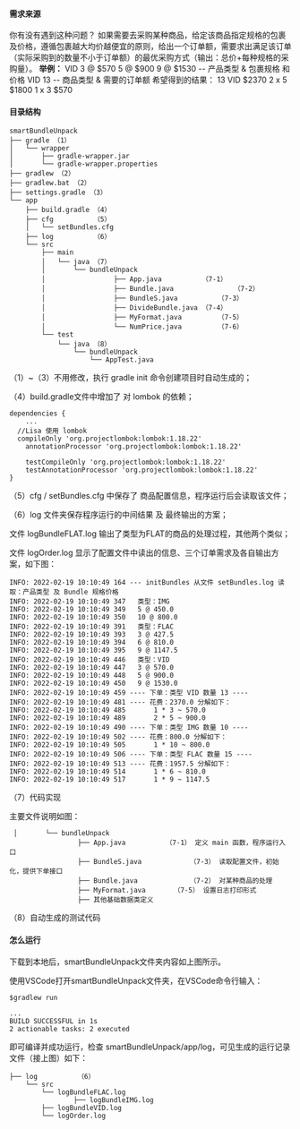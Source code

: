 #### 需求来源

你有没有遇到这种问题？
		如果需要去采购某种商品，给定该商品指定规格的包裹及价格，遵循包裹越大均价越便宜的原则，给出一个订单额，需要求出满足该订单（实际采购到的数量不小于订单额）的最优采购方式（输出：总价+每种规格的采购量）。
**举例：**
		VID 3 @ $570 5 @ $900 9 @ $1530 -- 产品类型 & 包裹规格 和 价格
		VID 13 -- 商品类型 & 需要的订单额
希望得到的结果：
		13 VID $2370
		2 x 5 $1800
		1 x 3 $570

#### 目录结构

```
smartBundleUnpack
├── gradle （1）
│   └── wrapper
│       ├── gradle-wrapper.jar
│       └── gradle-wrapper.properties
├── gradlew （2）
├── gradlew.bat （2）
├── settings.gradle （3）
└── app
    ├── build.gradle （4）
    ├── cfg          （5）
    │   └── setBundles.cfg
    ├── log          （6）
    └── src
        ├── main
        │   └── java （7）
        │       └── bundleUnpack
        │                 ├── App.java          （7-1）
        │                 ├── Bundle.java				（7-2）
        │                 ├── BundleS.java			（7-3）
        │                 ├── DivideBundle.java	（7-4）
        │                 ├── MyFormat.java			（7-5）
        │                 └── NumPrice.java			（7-6）
        └── test
            └── java （8）
                └── bundleUnpack
                    └── AppTest.java
```

（1）~（3）不用修改，执行 gradle init 命令创建项目时自动生成的；

（4）build.gradle文件中增加了 对 lombok  的依赖；

```
dependencies {
	...
  //Lisa 使用 lombok
  compileOnly 'org.projectlombok:lombok:1.18.22'
	annotationProcessor 'org.projectlombok:lombok:1.18.22'
	
	testCompileOnly 'org.projectlombok:lombok:1.18.22'
	testAnnotationProcessor 'org.projectlombok:lombok:1.18.22'
}
```

（5）cfg / setBundles.cfg 中保存了 商品配置信息，程序运行后会读取该文件；

（6）log 文件夹保存程序运行的中间结果 及 最终输出的方案；

文件 logBundleFLAT.log 输出了类型为FLAT的商品的处理过程，其他两个类似；

文件 logOrder.log 显示了配置文件中读出的信息、三个订单需求及各自输出方案，如下图：

```
INFO: 2022-02-19 10:10:49 164 --- initBundles 从文件 setBundles.log 读取：产品类型 及 Bundle 规格价格
INFO: 2022-02-19 10:10:49 347 	类型：IMG
INFO: 2022-02-19 10:10:49 349 	5 @ 450.0
INFO: 2022-02-19 10:10:49 350 	10 @ 800.0
INFO: 2022-02-19 10:10:49 391 	类型：FLAC
INFO: 2022-02-19 10:10:49 393 	3 @ 427.5
INFO: 2022-02-19 10:10:49 394 	6 @ 810.0
INFO: 2022-02-19 10:10:49 395 	9 @ 1147.5
INFO: 2022-02-19 10:10:49 446 	类型：VID
INFO: 2022-02-19 10:10:49 447 	3 @ 570.0
INFO: 2022-02-19 10:10:49 448 	5 @ 900.0
INFO: 2022-02-19 10:10:49 450 	9 @ 1530.0
INFO: 2022-02-19 10:10:49 459 ---- 下单：类型 VID 数量 13 ----
INFO: 2022-02-19 10:10:49 481 ---- 花费：2370.0 分解如下：
INFO: 2022-02-19 10:10:49 485 		1 * 3 ~ 570.0
INFO: 2022-02-19 10:10:49 489 		2 * 5 ~ 900.0
INFO: 2022-02-19 10:10:49 490 ---- 下单：类型 IMG 数量 10 ----
INFO: 2022-02-19 10:10:49 502 ---- 花费：800.0 分解如下：
INFO: 2022-02-19 10:10:49 505 		1 * 10 ~ 800.0
INFO: 2022-02-19 10:10:49 506 ---- 下单：类型 FLAC 数量 15 ----
INFO: 2022-02-19 10:10:49 513 ---- 花费：1957.5 分解如下：
INFO: 2022-02-19 10:10:49 514 		1 * 6 ~ 810.0
INFO: 2022-02-19 10:10:49 517 		1 * 9 ~ 1147.5
```

（7）代码实现

主要文件说明如图：

```
 │       └── bundleUnpack
                 ├── App.java          （7-1） 定义 main 函数，程序运行入口        
                 ├── BundleS.java			 （7-3） 读取配置文件，初始化，提供下单接口
                 ├── Bundle.java			 （7-2） 对某种商品的处理
                 ├── MyFormat.java		 （7-5） 设置日志打印形式
                 ├── 其他基础数据类定义
```

（8）自动生成的测试代码

#### 怎么运行

下载到本地后，smartBundleUnpack文件夹内容如上图所示。

使用VSCode打开smartBundleUnpack文件夹，在VSCode命令行输入：

```
$gradlew run

...
BUILD SUCCESSFUL in 1s
2 actionable tasks: 2 executed
```

即可编译并成功运行，检查 smartBundleUnpack/app/log，可见生成的运行记录文件（接上图）如下：

```
├── log          （6）
    └── src
        └── logBundleFLAC.log
				├── logBundleIMG.log
        ├── logBundleVID.log
        └── logOrder.log
```

